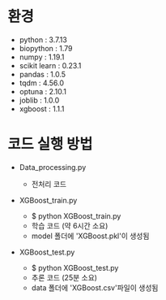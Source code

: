 # 환경
+ python : 3.7.13
+ biopython : 1.79
+ numpy : 1.19.1
+ scikit learn : 0.23.1
+ pandas : 1.0.5
+ tqdm : 4.56.0
+ optuna : 2.10.1
+ joblib : 1.0.0
+ xgboost : 1.1.1


# 코드 실행 방법
+ Data_processing.py
  + 전처리 코드
  
+ XGBoost_train.py
  + $ python XGBoost_train.py
  + 학습 코드 (약 6시간 소요) 
  + model 폴더에 'XGBoost.pkl'이 생성됨

+ XGBoost_test.py
  + $ python XGBoost_test.py
  + 추론 코드 (25분 소요)
  + data 폴더에 'XGBoost.csv'파일이 생성됨
